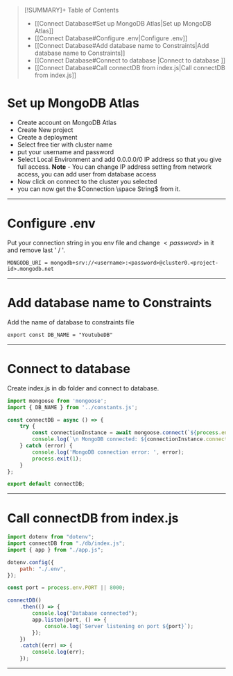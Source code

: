 >[!SUMMARY]+ Table of Contents
>- [[Connect Database#Set up MongoDB Atlas|Set up MongoDB Atlas]]
>- [[Connect Database#Configure .env|Configure .env]]
>- [[Connect Database#Add database name to Constraints|Add database name to Constraints]]
>- [[Connect Database#Connect to database |Connect to database ]]
>- [[Connect Database#Call connectDB from index.js|Call connectDB from index.js]]
# Set up MongoDB Atlas

- Create account on MongoDB Atlas
- Create New project
- Create a deployment
- Select free tier with cluster name
- put your username and password
- Select Local Environment and add 0.0.0.0/0 IP address so that you give full access.
**Note** - You can change IP address setting from network access, you can add user from database access
- Now click on connect to the cluster you selected
- you can now get the $Connection \space String$ from it.

---
# Configure .env

Put your connection string in you env file and change $<password>$ in it and remove last ' / '.

```
MONGODB_URI = mongodb+srv://<username>:<password>@cluster0.<project-id>.mongodb.net
```

---
# Add database name to Constraints

Add the name of database to constraints file

```
export const DB_NAME = "YoutubeDB"
```
---

# Connect to database 

Create index.js in db folder and connect to database.

```javascript
import mongoose from 'mongoose';
import { DB_NAME } from '../constants.js';

const connectDB = async () => {
	try {
		const connectionInstance = await mongoose.connect(`${process.env.MONGODB_URI}/${DB_NAME}`);
		console.log(`\n MongoDB connected: ${connectionInstance.connection.host} \n`);
	} catch (error) {
		console.log('MongoDB connection error: ', error);
		process.exit(1);
	}
};

export default connectDB;
```

---
# Call connectDB from index.js

```javascript
import dotenv from "dotenv";
import connectDB from "./db/index.js";
import { app } from "./app.js";

dotenv.config({
    path: "./.env",
});

const port = process.env.PORT || 8000;

connectDB()
    .then(() => {
        console.log("Database connected");
        app.listen(port, () => {
            console.log(`Server listening on port ${port}`);
        });
    })
    .catch((err) => {
        console.log(err);
    });
```
---

